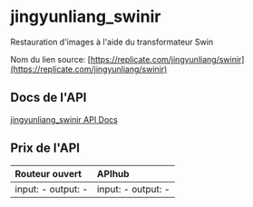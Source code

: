 # jingyunliang_swinir

Restauration d'images à l'aide du transformateur Swin

Nom du lien source: [https://replicate.com/jingyunliang/swinir](https://replicate.com/jingyunliang/swinir)

## Docs de l'API

[jingyunliang_swinir API Docs](../apis/fr/jingyunliang_swinir.md)

## Prix de l'API

| Routeur ouvert | APIhub |
|:---|:---|
| input: - output: - | input: - output: - |
